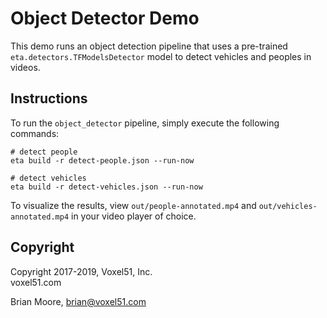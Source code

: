 # Object Detector Demo

This demo runs an object detection pipeline that uses a pre-trained
`eta.detectors.TFModelsDetector` model to detect vehicles and peoples in
videos.


## Instructions

To run the `object_detector` pipeline, simply execute the following commands:

```
# detect people
eta build -r detect-people.json --run-now

# detect vehicles
eta build -r detect-vehicles.json --run-now
```

To visualize the results, view `out/people-annotated.mp4` and
`out/vehicles-annotated.mp4` in your video player of choice.


## Copyright

Copyright 2017-2019, Voxel51, Inc.<br>
voxel51.com

Brian Moore, brian@voxel51.com
